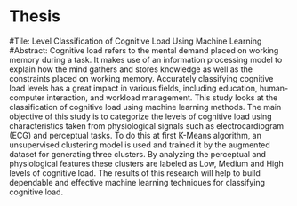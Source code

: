 # Thesis
#Tile: Level Classification of Cognitive Load Using Machine Learning
#Abstract:
Cognitive load refers to the mental demand placed on working memory during a task. It makes use
of an information processing model to explain how the mind gathers and stores knowledge as well
as the constraints placed on working memory. Accurately classifying cognitive load levels has a
great impact in various fields, including education, human-computer interaction, and workload
management. This study looks at the classification of cognitive load using machine learning
methods. The main objective of this study is to categorize the levels of cognitive load using
characteristics taken from physiological signals such as electrocardiogram (ECG) and perceptual
tasks. To do this at first K-Means algorithm, an unsupervised clustering model is used and trained
it by the augmented dataset for generating three clusters. By analyzing the perceptual and
physiological features these clusters are labeled as Low, Medium and High levels of cognitive
load. The results of this research will help to build dependable and effective machine learning
techniques for classifying cognitive load.
